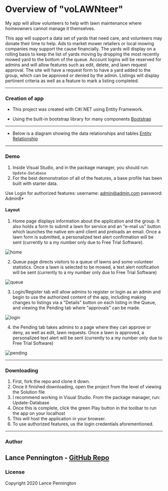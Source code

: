 # Overview of "voLAWNteer"
My app will allow volunteers to help with lawn maintenance where homeowners cannot manage it themselves.

This app will support a data set of yards that need care, and volunteers may donate their time to help. Ads to market mower retailers or local mowing companies may support the cause financially. The yards will display on a rolling basis to keep the list of yards moving by dropping the most recently mowed yard to the bottom of the queue. Account logins will be reserved for admins and will allow features such as edit, delete, and lawn request approval. The site will have a request form to have a yard added to the group, which can be approved or denied by the admin. Listings will display pertinent criteria as well as a feature to mark a listing completed.

---
### Creation of app
* This project was created with C#/.NET using Entity Framework.

* Using the built-in bootstrap library for many components
    [Bootstrap](https://getbootstrap.com/docs/4.4/getting-started/introduction/)
---
* Below is a diagram showing the data relationships and tables
    [Entity Relationship](https://drive.google.com/file/d/1PYrx-NUQ8_k09fQ-L3izKPFz0ZM-_e3F/view?usp=sharing)

---
### Demo
1. Inside Visual Studio, and in the package manager, you should run: `Update-Database`
2. For the best demonstration of all of the features, a base profile has been built with starter data.

Use Login for authorized features:
username: admin@admin.com
password: Admin8*

#### Layout
1. Home page displays information about the application and the group. It also holds a form to submit a lawn for service and an "e-mail us" button which launches the native em-amil client and preloads an email. Once a lawn form is submitted, a personalized text alert confirmation will be sent (currently to a my number only due to Free Trial Software).
&nbsp;

![home](/public/.gif)
&nbsp;

2. Queue page directs visitors to a queue of lawns and some volunteer statistics. Once a lawn is selected to be mowed, a text alert notification will be sent (currently to a my number only due to Free Trial Software)
&nbsp;

![queue](/public/.gif)
&nbsp;

3. Login/Register tab will allow admins to register or login as an admin and begin to use the authorized content of the app, including making changes to listings via a "Details" button on each listing in the Queue, and viewing the Pending tab where "approvals" can be made.
&nbsp;

![login](/public/.gif)
&nbsp;

4. the Pending tab takes admins to a page where they can approve or deny, as well as edit, lawn requests. Once a lawn is approved, a personalized text alert will be sent (currently to a my number only due to Free Trial Software)
    
![pending](/public/.gif)
&nbsp;
    
---
### Downloading
1. First, fork the repo and clone it down.
2. Once it finished downloading, open the project from the level of viewing the Solution file
3. I recommend working in Visual Studio. From the package manager, run: Update-Database
4. Once this is complete, click the green Play button in the toolbar to run the app on your localhost
5. This will host the application in your browser.
6. To use authorized features, us the login credentials aforementioned.
---
### Author
Lance Pennington - [GitHub Repo](https://github.com/LanceP51/volawnteer)
---
### License
Copyright 2020 Lance Pennington
